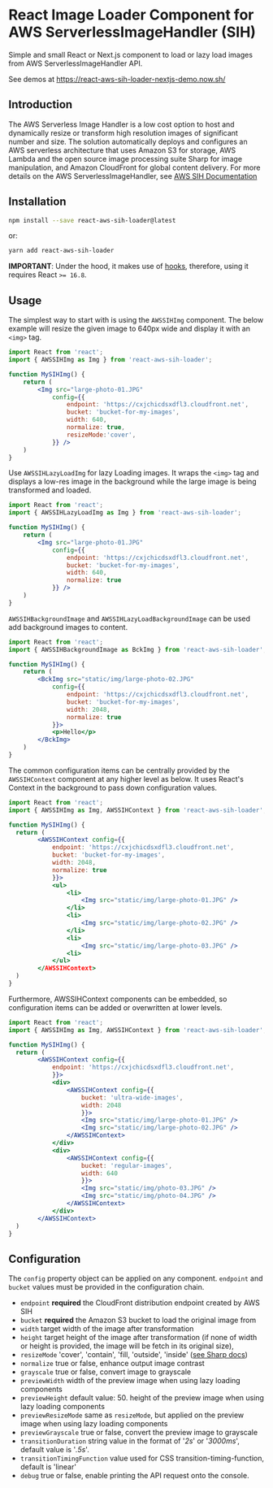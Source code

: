 # React Image Loader Component for AWS ServerlessImageHandler (SIH)

Simple and small React or Next.js component to load or lazy load images from AWS ServerlessImageHandler API.

See demos at https://react-aws-sih-loader-nextjs-demo.now.sh/

## Introduction
The AWS Serverless Image Handler is a low cost option to host and dynamically resize or transform high resolution images of significant number and size. The solution automatically deploys and configures an AWS serverless architecture that uses Amazon S3 for storage, AWS Lambda and the open source image processing suite Sharp for image manipulation, and Amazon CloudFront for global content delivery. For more details on the AWS ServerlessImageHandler, see [AWS SIH Documentation](https://docs.aws.amazon.com/solutions/latest/serverless-image-handler/welcome.html)

## Installation

```bash
npm install --save react-aws-sih-loader@latest
```
or:
```bash
yarn add react-aws-sih-loader
```

**IMPORTANT**: Under the hood, it makes use of [hooks](https://reactjs.org/docs/hooks-intro.html), therefore, using it requires React `>= 16.8`.

## Usage

The simplest way to start with is using the `AWSSIHImg` component. The below example will resize the given image to 640px wide and display it with an `<img>` tag.

```jsx static
import React from 'react';
import { AWSSIHImg as Img } from 'react-aws-sih-loader';

function MySIHImg() {
    return (
        <Img src="large-photo-01.JPG" 
            config={{
                endpoint: 'https://cxjchicdsxdfl3.cloudfront.net',
                bucket: 'bucket-for-my-images',
                width: 640, 
                normalize: true,
                resizeMode:'cover',
            }} />
    )
}
```

Use `AWSSIHLazyLoadImg` for lazy Loading images. It wraps the `<img>` tag and displays a low-res image in the background while the large image is being transformed and loaded.
```jsx static
import React from 'react';
import { AWSSIHLazyLoadImg as Img } from 'react-aws-sih-loader';

function MySIHImg() {
    return (
        <Img src="large-photo-01.JPG" 
            config={{
                endpoint: 'https://cxjchicdsxdfl3.cloudfront.net',
                bucket: 'bucket-for-my-images',
                width: 640, 
                normalize: true
            }} />
    )
}
```

`AWSSIHBackgroundImage` and `AWSSIHLazyLoadBackgroundImage` can be used add background images to content.
```jsx static
import React from 'react';
import { AWSSIHBackgroundImage as BckImg } from 'react-aws-sih-loader';

function MySIHImg() {
    return (
        <BckImg src="static/img/large-photo-02.JPG" 
            config={{
                endpoint: 'https://cxjchicdsxdfl3.cloudfront.net',
                bucket: 'bucket-for-my-images',
                width: 2048, 
                normalize: true
            }}>
            <p>Hello</p>
        </BckImg>
    )
}
```

The common configuration items can be centrally provided by the `AWSSIHContext` component at any higher level as below. It uses React's Context in the background to pass down configuration values.

```jsx static
import React from 'react';
import { AWSSIHImg as Img, AWSSIHContext } from 'react-aws-sih-loader';

function MySIHImg() {
  return (
        <AWSSIHContext config={{
            endpoint: 'https://cxjchicdsxdfl3.cloudfront.net',
            bucket: 'bucket-for-my-images',
            width: 2048, 
            normalize: true
            }}>
            <ul>
                <li>
                    <Img src="static/img/large-photo-01.JPG" />
                </li>
                <li>
                    <Img src="static/img/large-photo-02.JPG" />
                </li>
                <li>
                    <Img src="static/img/large-photo-03.JPG" />
                <li>
            </ul>
        </AWSSIHContext>
  )
}

```
Furthermore, AWSSIHContext components can be embedded, so configuration items can be added or overwritten at lower levels.
```jsx static
import React from 'react';
import { AWSSIHImg as Img, AWSSIHContext } from 'react-aws-sih-loader';

function MySIHImg() {
  return (
        <AWSSIHContext config={{
            endpoint: 'https://cxjchicdsxdfl3.cloudfront.net',
            }}>
            <div>
                <AWSSIHContext config={{
                    bucket: 'ultra-wide-images',
                    width: 2048
                    }}>
                    <Img src="static/img/large-photo-01.JPG" />
                    <Img src="static/img/large-photo-02.JPG" />
                </AWSSIHContext>
            </div>
            <div>
                <AWSSIHContext config={{
                    bucket: 'regular-images',
                    width: 640
                    }}>
                    <Img src="static/img/photo-03.JPG" />
                    <Img src="static/img/photo-04.JPG" />
                </AWSSIHContext>
            </div>
        </AWSSIHContext>
  )
}
```

## Configuration
The `config` property object can be applied on any component. `endpoint` and `bucket` values must be provided in the configuration chain.

* `endpoint` __required__ the CloudFront distribution endpoint created by AWS SIH
* `bucket` __required__ the Amazon S3 bucket to load the original image from
* `width` target width of the image after transformation
* `height` target height of the image after transformation (if none of width or height is provided, the image will be fetch in its original size),
* `resizeMode` 'cover', 'contain', 'fill, 'outside', 'inside' ([see Sharp docs](https://sharp.pixelplumbing.com/api-resize))
* `normalize` true or false, enhance output image contrast
* `grayscale` true or false, convert image to grayscale
* `previewWidth` width of the preview image when using lazy loading components 
* `previewHeight` default value: 50. height of the preview image when using lazy loading components 
* `previewResizeMode` same as `resizeMode`, but applied on the preview image when using lazy loading components 
* `previewGrayscale` true or false, convert the preview image to grayscale
* `transitionDuration` string value in the format of '_2s_' or '_3000ms_', default value is '_.5s_'.
* `transitionTimingFunction` value used for CSS transition-timing-function, default is 'linear'
* `debug` true or false, enable printing the API request onto the console.
